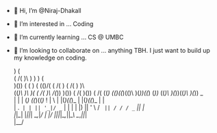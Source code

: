 - 👋 Hi, I’m @Niraj-Dhakall
- 👀 I’m interested in ... Coding


- 🌱 I’m currently learning ... CS @ UMBC


- 💞️ I’m looking to collaborate on ... anything TBH. I just want to build up my knowledge on coding. 


    )                      (                                  
 ( /(                      )\ )      )           )        (   
 )\()) (   (       )  (   (()/(   ( /(     )  ( /(     )  )\  
((_)\  )\  )(   ( /(  )\   /(_))  )\()) ( /(  )\()) ( /( ((_) 
 _((_)((_)(()\  )(_))((_) (_))_  ((_)\  )(_))((_)\  )(_)) _   
| \| | (_) ((_)((_)_   !   |   \ | |(_)((_)_ | |(_)((_)_ | |  
| .` | | || '_|/ _` | | |  | |) || ' \ / _` || / / / _` || |  
|_|\_| |_||_|  \__,_|_/ |  |___/ |_||_|\__,_||_\_\ \__,_||_|  
                    |__/                                      

<!---
Niraj-Dhakall/Niraj-Dhakall is a ✨ special ✨ repository because its `README.md` (this file) appears on your GitHub profile.
You can click the Preview link to take a look at your changes.
--->
